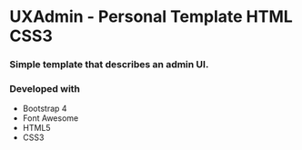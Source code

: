 # UXAdmin - Personal Template HTML CSS3

### Simple template that describes an admin UI. 

### Developed with

 - Bootstrap 4
 - Font Awesome
 - HTML5
 - CSS3